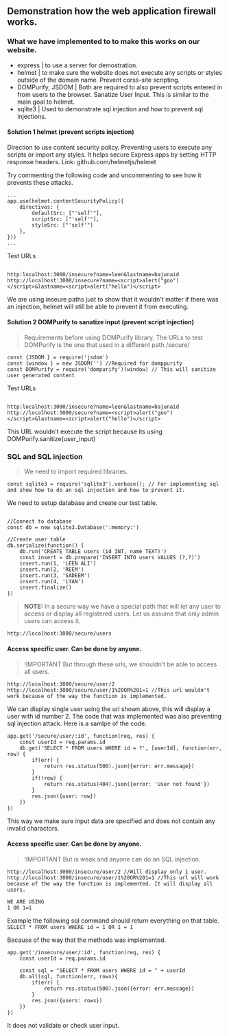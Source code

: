 ## Demonstration how the web application firewall works.

### What we have implemented to to make this works on our website.
- express | to use a server for demostration.
- helmet | to make sure the website does not execute any scripts or styles outside of the domain name. Prevent corss-site scripting.
- DOMPurify, JSDOM | Both are required to also prevent scripts entered in from users to the browser. Sanatize User Input. This is similar to the main goal to helmet.
- sqlite3 | Used to demonstrate sql injection and how to prevent sql injections.

#### Solution 1 helmet (prevent scripts injection)
Direction to use content security policy. Preventing users to execute any scripts or import any styles.
It helps secure Express apps by setting HTTP response headers.
Link: github.com/helmetjs/helmet

Try commenting the following code and uncommenting to see how it prevents these attacks.

```
...
app.use(helmet.contentSecurityPolicy({
    directives: {
        defaultSrc: ["'self'"],
        scriptSrc: ["'self'"],
        styleSrc: ["'self'"]
    },
}))
...
```
Test URLs
```

http:localhost:3000/insecure?name=leen&lastname=bajunaid
http://localhost:3000/insecure?name=<script>alert("goo")</script>&lastname=<script>alert("hello")</script>

```
We are using inseure paths just to show that it wouldn't matter if there was an injection, helmet will still be able to prevent it from executing.

#### Solution 2 DOMPurify to sanatize input (prevent script injection)
> Requirements before using DOMPurify library.
> The URLs to test DOMPurify is the one that used in a different path /secure/
```
const {JSDOM } = require('jsdom')
const {window } = new JSDOM('') //Required for domppurify
const DOMPurify = require('dompurify')(window) // This will sanitize user generated content
```

Test URLs
```

http:localhost:3000/insecure?name=leen&lastname=bajunaid
http://localhost:3000/secure?name=<script>alert("goo")</script>&lastname=<script>alert("hello")</script>

```
This URL wouldn't execute the script because its using DOMPurify.sanitize(user_input)


### SQL and SQL injection
> We need to import required libraries.
```
const sqlite3 = require('sqlite3').verbose(); // For implementing sql and show how to do an sql injection and how to prevent it.
```
We need to setup database and create our test table.
```
 
//Connect to database
const db = new sqlite3.Database(':memory:')

//Create user table
db.serialize(function() {
    db.run('CREATE TABLE users (id INT, name TEXT)')
    const insert = db.prepare('INSERT INTO users VALUES (?,?)')
    insert.run(1, 'LEEN ALI')
    insert.run(2, 'REEM')
    insert.run(3, 'SADEEM')
    insert.run(4, 'LYAN')
    insert.finalize()
})
```

> **NOTE:** In a secure way we have a special path that will let any user to access or display all registered users. Let us assume that only admin users can access it. 

```
http://localhost:3000/secure/users
```

#### Access specific user. Can be done by anyone. 
> !IMPORTANT But through these urls, we shouldn't be able to access all users.

```
http://localhost:3000/secure/user/2
http://localhost:3000/secure/user/1%20OR%201=1 //This url wouldn't work because of the way the function is implemented.
```

We can display single user using the url shown above, this will display a user with id number 2. The code that was implemented was also preventing sql injection attack. Here is a samlpe of the code.

```
app.get('/secure/user/:id', function(req, res) {
    const userId = req.params.id
    db.get('SELECT * FROM users WHERE id = ?', [userId], function(err, row) {
        if(err) {
            return res.status(500).json({error: err.message})
        }
        if(!row) {
            return res.status(404).json({error: 'User not found'})
        }
        res.json({user: row})
    })
})
```

This way we make sure input data are specified and does not contain any invalid charactors.

#### Access specific user. Can be done by anyone. 
> !IMPORTANT But is weak and anyone can do an SQL injection.
```
http://localhost:3000/insecure/user/2 //Will display only 1 user.
http://localhost:3000/insecure/user/1%20OR%201=1 //This url will work because of the way the function is implemented. It will display all users.

WE ARE USING
1 OR 1=1
```
Example the following sql command should return everything on that table.
```SELECT * FROM users WHERE id = 1 OR 1 = 1```

Because of the way that the methods was implemented. 

```
app.get('/insecure/user/:id', function(req, res) {
    const userId = req.params.id

    const sql = "SELECT * FROM users WHERE id = " + userId
    db.all(sql, function(err, rows){
        if(err) {
            return res.status(500).json({error: err.message})
        }
        res.json({users: rows})
    })
})
```
It does not validate or check user input.